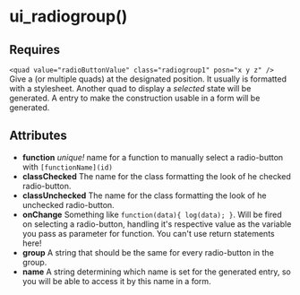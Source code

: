 ui_radiogroup()
====
Requires
----
`<quad value="radioButtonValue" class="radiogroup1" posn="x y z" />`  
Give a (or multiple quads) at the designated position. It usually is formatted with a stylesheet. Another quad to display a *selected* state will be generated. A entry to make the construction usable in a form will be generated.

Attributes
----
+ **function** *unique!* name for a function to manually select a radio-button with `[functionName](id)`
+ **classChecked** The name for the class formatting the look of he checked radio-button.
+ **classUnchecked** The name for the class formatting the look of he unchecked radio-button.
+ **onChange** Something like `function(data){ log(data); }`. Will be fired on selecting a radio-button, handling it's respective value as the variable you pass as parameter for function. You can't use return statements here!
+ **group** A string that should be the same for every radio-button in the group.
+ **name** A string determining which name is set for the generated entry, so you will be able to access it by this name in a form.
